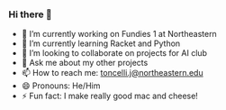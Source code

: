 ### Hi there 👋

<!--
**toncelli-j-neu/toncelli-j-neu** is a ✨ _special_ ✨ repository because its `README.md` (this file) appears on your GitHub profile.

Here are some ideas to get you started: 
-->

- 🔭 I’m currently working on Fundies 1 at Northeastern
- 🌱 I’m currently learning Racket and Python
- 👯 I’m looking to collaborate on projects for AI club
- 💬 Ask me about my other projects
- 📫 How to reach me: toncelli.j@northeastern.edu
- 😄 Pronouns: He/Him
- ⚡ Fun fact: I make really good mac and cheese!

